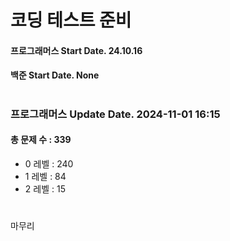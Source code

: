 # 코딩 테스트 준비

#### 프로그래머스 Start Date. 24.10.16
#### 백준 Start Date. None

# 
### 프로그래머스 Update Date. 2024-11-01 16:15
#### 총 문제 수 : 339
- 0 레벨 : 240
- 1 레벨 : 84
- 2 레벨 : 15

# 
마무리

# 

